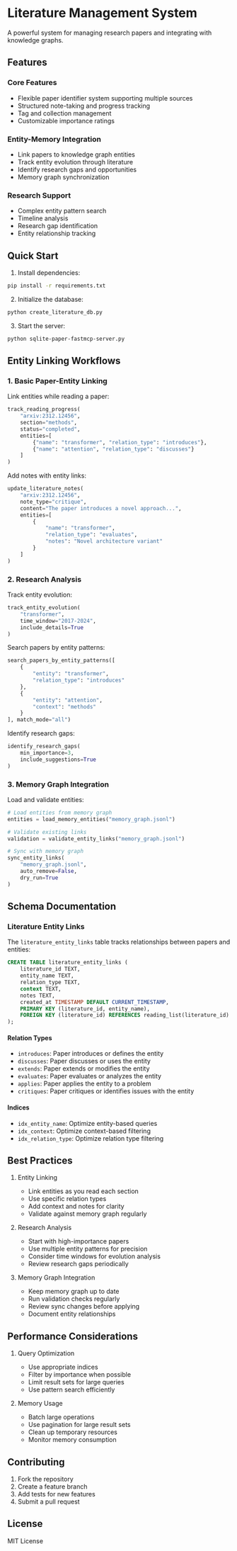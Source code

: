 # Literature Management System

A powerful system for managing research papers and integrating with knowledge graphs.

## Features

### Core Features

- Flexible paper identifier system supporting multiple sources
- Structured note-taking and progress tracking
- Tag and collection management
- Customizable importance ratings

### Entity-Memory Integration

- Link papers to knowledge graph entities
- Track entity evolution through literature
- Identify research gaps and opportunities
- Memory graph synchronization

### Research Support

- Complex entity pattern search
- Timeline analysis
- Research gap identification
- Entity relationship tracking

## Quick Start

1. Install dependencies:

```bash
pip install -r requirements.txt
```

2. Initialize the database:

```bash
python create_literature_db.py
```

3. Start the server:

```bash
python sqlite-paper-fastmcp-server.py
```

## Entity Linking Workflows

### 1. Basic Paper-Entity Linking

Link entities while reading a paper:

```python
track_reading_progress(
    "arxiv:2312.12456",
    section="methods",
    status="completed",
    entities=[
        {"name": "transformer", "relation_type": "introduces"},
        {"name": "attention", "relation_type": "discusses"}
    ]
)
```

Add notes with entity links:

```python
update_literature_notes(
    "arxiv:2312.12456",
    note_type="critique",
    content="The paper introduces a novel approach...",
    entities=[
        {
            "name": "transformer",
            "relation_type": "evaluates",
            "notes": "Novel architecture variant"
        }
    ]
)
```

### 2. Research Analysis

Track entity evolution:

```python
track_entity_evolution(
    "transformer",
    time_window="2017-2024",
    include_details=True
)
```

Search papers by entity patterns:

```python
search_papers_by_entity_patterns([
    {
        "entity": "transformer",
        "relation_type": "introduces"
    },
    {
        "entity": "attention",
        "context": "methods"
    }
], match_mode="all")
```

Identify research gaps:

```python
identify_research_gaps(
    min_importance=3,
    include_suggestions=True
)
```

### 3. Memory Graph Integration

Load and validate entities:

```python
# Load entities from memory graph
entities = load_memory_entities("memory_graph.jsonl")

# Validate existing links
validation = validate_entity_links("memory_graph.jsonl")

# Sync with memory graph
sync_entity_links(
    "memory_graph.jsonl",
    auto_remove=False,
    dry_run=True
)
```

## Schema Documentation

### Literature Entity Links

The `literature_entity_links` table tracks relationships between papers and entities:

```sql
CREATE TABLE literature_entity_links (
    literature_id TEXT,
    entity_name TEXT,
    relation_type TEXT,
    context TEXT,
    notes TEXT,
    created_at TIMESTAMP DEFAULT CURRENT_TIMESTAMP,
    PRIMARY KEY (literature_id, entity_name),
    FOREIGN KEY (literature_id) REFERENCES reading_list(literature_id)
);
```

#### Relation Types

- `introduces`: Paper introduces or defines the entity
- `discusses`: Paper discusses or uses the entity
- `extends`: Paper extends or modifies the entity
- `evaluates`: Paper evaluates or analyzes the entity
- `applies`: Paper applies the entity to a problem
- `critiques`: Paper critiques or identifies issues with the entity

#### Indices

- `idx_entity_name`: Optimize entity-based queries
- `idx_context`: Optimize context-based filtering
- `idx_relation_type`: Optimize relation type filtering

## Best Practices

1. Entity Linking

   - Link entities as you read each section
   - Use specific relation types
   - Add context and notes for clarity
   - Validate against memory graph regularly

2. Research Analysis

   - Start with high-importance papers
   - Use multiple entity patterns for precision
   - Consider time windows for evolution analysis
   - Review research gaps periodically

3. Memory Graph Integration
   - Keep memory graph up to date
   - Run validation checks regularly
   - Review sync changes before applying
   - Document entity relationships

## Performance Considerations

1. Query Optimization

   - Use appropriate indices
   - Filter by importance when possible
   - Limit result sets for large queries
   - Use pattern search efficiently

2. Memory Usage
   - Batch large operations
   - Use pagination for large result sets
   - Clean up temporary resources
   - Monitor memory consumption

## Contributing

1. Fork the repository
2. Create a feature branch
3. Add tests for new features
4. Submit a pull request

## License

MIT License

